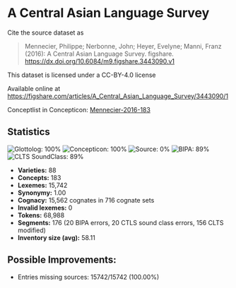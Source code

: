 # A Central Asian Language Survey

Cite the source dataset as

> Mennecier, Philippe; Nerbonne, John; Heyer, Evelyne; Manni, Franz (2016): A Central Asian Language Survey. figshare. https://dx.doi.org/10.6084/m9.figshare.3443090.v1

This dataset is licensed under a CC-BY-4.0 license

Available online at https://figshare.com/articles/A_Central_Asian_Language_Survey/3443090/1

Conceptlist in Concepticon: [Mennecier-2016-183](http://concepticon.clld.org/contributions/Mennecier-2016-183)

## Statistics



![Glottolog: 100%](https://img.shields.io/badge/Glottolog-100%25-brightgreen.svg "Glottolog: 100%")
![Concepticon: 100%](https://img.shields.io/badge/Concepticon-100%25-brightgreen.svg "Concepticon: 100%")
![Source: 0%](https://img.shields.io/badge/Source-0%25-red.svg "Source: 0%")
![BIPA: 89%](https://img.shields.io/badge/BIPA-89%25-yellowgreen.svg "BIPA: 89%")
![CLTS SoundClass: 89%](https://img.shields.io/badge/CLTS%20SoundClass-89%25-yellowgreen.svg "CLTS SoundClass: 89%")

- **Varieties:** 88
- **Concepts:** 183
- **Lexemes:** 15,742
- **Synonymy:** 1.00
- **Cognacy:** 15,562 cognates in 716 cognate sets
- **Invalid lexemes:** 0
- **Tokens:** 68,988
- **Segments:** 176 (20 BIPA errors, 20 CTLS sound class errors, 156 CLTS modified)
- **Inventory size (avg):** 58.11

## Possible Improvements:



- Entries missing sources: 15742/15742 (100.00%)